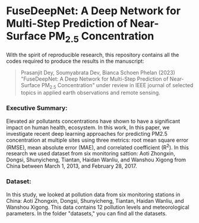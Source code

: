# FuseDeepNet: A Deep Network for Multi-Step Prediction of Near-Surface PM<sub>2.5</sub> Concentration

With the spirit of reproducible research, this repository contains all the codes required to produce the results in the manuscript:

>Prasanjit Dey, Soumyabrata Dev, Bianca Schoen Phelan (2023) "FuseDeepNet: A Deep Network for Multi-Step Prediction of Near-Surface PM<sub>2.5</sub> Concentration" under review in IEEE journal of selected topics in applied earth observations and remote sensing.

### Executive Summary:
Elevated air pollutants concentrations have shown to have a significant impact on human health, ecosystem. In this work, In this paper, we investigate recent deep learning approaches for predicting PM2.5 concentration at multiple sites using three metrics: root mean square error (RMSE), mean absolute error (MAE), and correlated coefficient (R<sup>2</sup>). In this research we used dataset from six monitoring sattion: Aoti Zhongxin, Dongsi, Shunyicheng, Tiantan, Haidan Wanliu, and Wanshou Xigong from China between March 1, 2013, and February 28, 2017.

### Dataset:
In this study, we looked at pollution data from six monitoring stations in China: Aoti Zhongxin, Dongsi, Shunyicheng, Tiantan, Haidan Wanliu, and Wanshou Xigong. This data contains 12 pollution levels and meteorological parameters. In the folder "datasets," you can find all the datasets.
